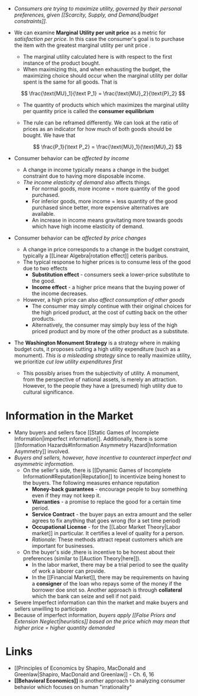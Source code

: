 * *Consumers are trying to maximize utility, governed by their personal preferences, given [[Scarcity, Supply, and Demand|budget constraints]]*. 

* We can examine **Marginal Utility per unit price** as a metric for *satisfaction per price*. In this case the consumer's goal is to purchase the item with the greatest marginal utility per unit price .
	* The marginal utility calculated here is with respect to the first instance of the product bought. 
	* When maximizing this, and when exhausting the budget, the maximizing choice should occur when the marginal utility per dollar spent is the same for all goods. That is 
  
  $$
  \frac{\text{MU}_1}{\text P_1} = \frac{\text{MU}_2}{\text{P}_2} 
  $$
	* The quantity of products which which maximizes the marginal utility per quantity price is called the **consumer equilibrium**
	* The rule can be reframed differently. We can look at the ratio of prices as an indicator for how much of both goods should be bought. We have that 
	  
	  $$
	  \frac{P_1}{\text P_2} = \frac{\text{MU}_1}{\text{MU}_2} 
	  $$

* Consumer behavior can be *affected by income*
	* A change in income typically means a change in the budget constraint due to having more disposable income. 
	* *The income elasticity of demand* also affects things.
		* For normal goods, more income = more quantity of the good purchased. 
		* For inferior goods, more income = less quantity of the good purchased since better, more expensive alternatives are available.
		* An increase in income means gravitating more towards goods which have high income elasticity of demand.

* Consumer behavior can be *affected by price changes*
	* A change in price corresponds to a change in the budget constraint, typically a [[Linear Algebra|rotation effect]] ceteris paribus. 
	* The typical response to higher prices is to consume less of the good due to two effects 
		* **Substitution effect** - consumers seek a lower-price substitute to the good. 
		* **Income effect** - a higher price means that the buying power of the income decreases. 
	* However, a high price can also *affect consumption of other goods* 
		* The consumer may simply continue with their original choices for the high priced product, at the cost of cutting back on the other products. 
		* Alternatively,  the consumer may simply buy less of the high priced product and by more of the other product as a substitute. 

* The **Washington Monument Strategy** is a strategy where in making budget cuts, it proposes cutting a high utility expenditure (such as a monument). *This is a misleading strategy* since to really maximize utility, we prioritize *cut low utility expenditures first*
	* This possibly arises from the subjectivity of utility. A monument, from the perspective of national assets, is merely an attraction. However, to the people they have a (presumed) high utility due to cultural significance. 

# Information in the Market 
* Many buyers and sellers face [[Static Games of Incomplete Information|imperfect information]]. Additionally, there is some [[Information Hazards#Information Asymmetry Hazard|Information Asymmetry]] involved. 
* *Buyers and sellers, however, have incentive to counteract imperfect and asymmetric information.*
	* On the seller's side, there is [[Dynamic Games of Incomplete Information#Reputation|Reputation]] to incentivize being honest to the buyers. The following measures enhance reputation 
		* **Money-back guarantees** -  encourage people to buy something even if they may not keep it.
		* **Warranties** - a promise to replace the good for a certain time period. 
		* **Service Contract** - the buyer pays an extra amount and the seller agrees to fix anything that goes wrong (for a set time period)
		* **Occupational License** - for the [[Labor Market Theory|Labor market]] in particular. It certifies a level of quality for a person. 
		* *Rationale*: These methods attract repeat customers which are important for businesses. 
	* On the buyer's side ,there is incentive to be honest about their preferences (similar to [[Auction Theory|here]]).
		* In the labor market, there may be a trial period to see the quality of work a laborer can provide. 
		* In the [[Financial Market]], there may be requirements on having a **consigner** of the loan who repays some of the money if the borrower doe snot so. Another approach is through **collateral** which the bank can seize and sell if not paid. 
* Severe Imperfect information can thin the market and make buyers and sellers unwilling to participate
* Because of imperfect information, *buyers apply [[False Priors and Extension Neglect|heuristics]] based on the price which may mean that higher price = higher quantity demanded* 
# Links 
* [[Principles of Economics by Shapiro, MacDonald and Greenlaw|Shapiro, MacDonald and Greenlaw]] - Ch. 6, 16
* **[[Behavioral Economics]]** is another approach to analyzing consumer behavior which focuses on human "irrationality"